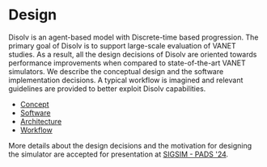 # Design

Disolv is an agent-based model with Discrete-time based progression.
The primary goal of Disolv is to support large-scale evaluation of VANET studies.
As a result, all the design decisions of Disolv are oriented towards performance improvements when compared to state-of-the-art VANET simulators.
We describe the conceptual design and the software implementation decisions.
A typical workflow is imagined and relevant guidelines are provided to better exploit Disolv capabilities.

- [Concept](./concepts.md)
- [Software](./software.md)
- [Architecture](./architecture.md)
- [Workflow](./workflow.md)

More details about the design decisions and the motivation for designing the simulator are accepted for presentation at [SIGSIM - PADS '24](https://dl.acm.org/conference/pads/proceedings).
